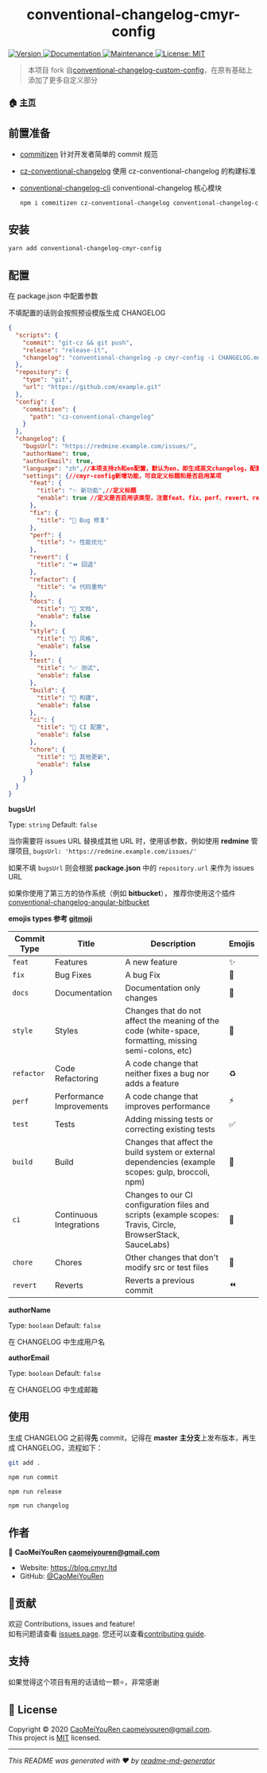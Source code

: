 <h1 align="center">conventional-changelog-cmyr-config </h1>
<p>
  <a href="https://www.npmjs.com/package/conventional-changelog-cmyr-config" target="_blank">
    <img alt="Version" src="https://img.shields.io/npm/v/conventional-changelog-cmyr-config.svg">
  </a>
  <a href="https://github.com/CaoMeiYouRen/conventional-changelog-cmyr-config#readme" target="_blank">
    <img alt="Documentation" src="https://img.shields.io/badge/documentation-yes-brightgreen.svg" />
  </a>
  <a href="https://github.com/CaoMeiYouRen/conventional-changelog-cmyr-config/graphs/commit-activity" target="_blank">
    <img alt="Maintenance" src="https://img.shields.io/badge/Maintained%3F-yes-green.svg" />
  </a>
  <a href="https://github.com/CaoMeiYouRen/conventional-changelog-cmyr-config/blob/master/LICENSE" target="_blank">
    <img alt="License: MIT" src="https://img.shields.io/github/license/CaoMeiYouRen/conventional-changelog-cmyr-config" />
  </a>
</p>


> 本项目 fork 自[conventional-changelog-custom-config](https://github.com/ITxiaohao/conventional-changelog-custom-config)，在原有基础上添加了更多自定义部分

### 🏠 [主页](https://github.com/CaoMeiYouRen/conventional-changelog-cmyr-config#readme)

## 前置准备

-   [commitizen](https://github.com/commitizen/cz-cli) 针对开发者简单的 commit 规范

-   [cz-conventional-changelog](https://github.com/commitizen/cz-conventional-changelog) 使用 cz-conventional-changelog 的构建标准

-   [conventional-changelog-cli](https://github.com/conventional-changelog/conventional-changelog/tree/master/packages/conventional-changelog-cli#readme) conventional-changelog 核心模块

    ```bash
    npm i commitizen cz-conventional-changelog conventional-changelog-cli --save-dev
    ```

## 安装

```sh
yarn add conventional-changelog-cmyr-config
```

## 配置

在 package.json 中配置参数

不填配置的话则会按照预设模版生成 CHANGELOG

```json
{
  "scripts": {
    "commit": "git-cz && git push",
    "release": "release-it",
    "changelog": "conventional-changelog -p cmyr-config -i CHANGELOG.md -s -r 0"
  },
  "repository": {
    "type": "git",
    "url": "https://github.com/example.git"
  },
  "config": {
    "commitizen": {
      "path": "cz-conventional-changelog"
    }
  },
  "changelog": {
    "bugsUrl": "https://redmine.example.com/issues/",
    "authorName": true,
    "authorEmail": true,
    "language": "zh",//本项支持zh和en配置，默认为en，即生成英文changelog，配置后以下settings可省略。（但如果配置了settings会覆盖language的默认配置）
    "settings": {//cmyr-config新增功能，可自定义标题和是否启用某项
      "feat": {
        "title": "✨ 新功能",//定义标题
        "enable": true //定义是否启用该类型，注意feat、fix、perf、revert、refactor这几个类型的commit无法关闭
      },
      "fix": {
        "title": "🐛 Bug 修复"
      },
      "perf": {
        "title": "⚡ 性能优化"
      },
      "revert": {
        "title": "⏪ 回退"
      },
      "refactor": {
        "title": "♻ 代码重构"
      },
      "docs": {
        "title": "📝 文档",
        "enable": false
      },
      "style": {
        "title": "💄 风格",
        "enable": false
      },
      "test": {
        "title": "✅ 测试",
        "enable": false
      },
      "build": {
        "title": "👷‍ 构建",
        "enable": false
      },
      "ci": {
        "title": "🔧 CI 配置",
        "enable": false
      },
      "chore": {
        "title": "🎫 其他更新",
        "enable": false
      }
    }
  }
}
```

**bugsUrl**

Type: `string` Default: `false`

当你需要将 issues URL 替换成其他 URL 时，使用该参数，例如使用 **redmine** 管理项目, `bugsUrl: 'https://redmine.example.com/issues/'`

如果不填 `bugsUrl` 则会根据 **package.json** 中的 `repository.url` 来作为 issues URL

如果你使用了第三方的协作系统（例如 **bitbucket**）， 推荐你使用这个插件 [conventional-changelog-angular-bitbucket](https://github.com/uglow/conventional-changelog-angular-bitbucket)

**emojis types 参考 [gitmoji](https://gitmoji.carloscuesta.me/)**

| Commit Type | Title                    | Description                                                  | Emojis |
| ----------- | ------------------------ | ------------------------------------------------------------ | ------ |
| `feat`      | Features                 | A new feature                                                | ✨      |
| `fix`       | Bug Fixes                | A bug Fix                                                    | 🐛      |
| `docs`      | Documentation            | Documentation only changes                                   | 📝      |
| `style`     | Styles                   | Changes that do not affect the meaning of the code (white-space, formatting, missing semi-colons, etc) | 💄      |
| `refactor`  | Code Refactoring         | A code change that neither fixes a bug nor adds a feature    | ♻️      |
| `perf`      | Performance Improvements | A code change that improves performance                      | ⚡️      |
| `test`      | Tests                    | Adding missing tests or correcting existing tests            | ✅      |
| `build`     | Build                    | Changes that affect the build system or external dependencies (example scopes: gulp, broccoli, npm) | 👷      |
| `ci`        | Continuous Integrations  | Changes to our CI configuration files and scripts (example scopes: Travis, Circle, BrowserStack, SauceLabs) | 🔧      |
| `chore`     | Chores                   | Other changes that don't modify src or test files            | 🎫      |
| `revert`    | Reverts                  | Reverts a previous commit                                    | ⏪      |

**authorName**

Type: `boolean` Default: `false`

在 CHANGELOG 中生成用户名

**authorEmail**

Type: `boolean` Default: `false`

在 CHANGELOG 中生成邮箱

## 使用

生成 CHANGELOG 之前得**先** commit，记得在 **master** **主分支**上发布版本，再生成 CHANGELOG，流程如下：

```sh
git add .

npm run commit

npm run release

npm run changelog
```

## 作者


👤 **CaoMeiYouRen <caomeiyouren@gmail.com>**

* Website: https://blog.cmyr.ltd
* GitHub: [@CaoMeiYouRen](https://github.com/CaoMeiYouRen)

## 🤝贡献

欢迎 Contributions, issues and feature!<br />如有问题请查看 [issues page](https://github.com/CaoMeiYouRen/conventional-changelog-cmyr-config/issues). 您还可以查看[contributing guide](https://github.com/CaoMeiYouRen/conventional-changelog-cmyr-config/blob/master/CONTRIBUTING.md).

## 支持

如果觉得这个项目有用的话请给一颗⭐️，非常感谢

## 📝 License

Copyright © 2020 [CaoMeiYouRen <caomeiyouren@gmail.com>](https://github.com/CaoMeiYouRen).<br />
This project is [MIT](https://github.com/CaoMeiYouRen/conventional-changelog-cmyr-config/blob/master/LICENSE) licensed.

***
_This README was generated with ❤️ by [readme-md-generator](https://github.com/kefranabg/readme-md-generator)_
